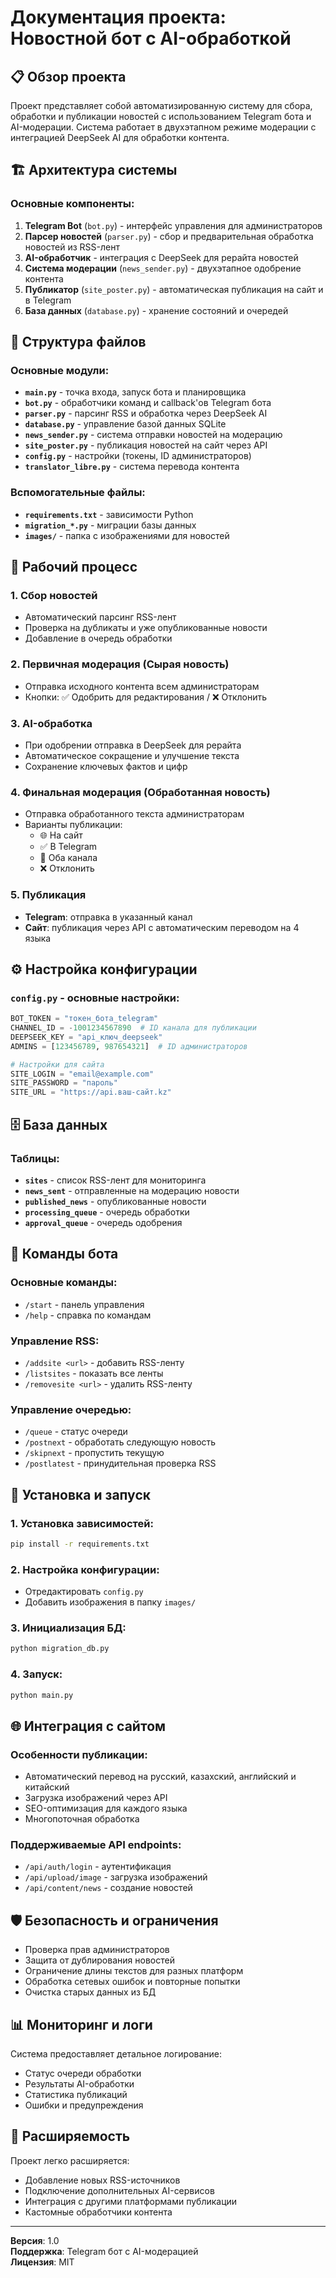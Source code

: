 # Документация проекта: Новостной бот с AI-обработкой

## 📋 Обзор проекта

Проект представляет собой автоматизированную систему для сбора, обработки и публикации новостей с использованием Telegram бота и AI-модерации. Система работает в двухэтапном режиме модерации с интеграцией DeepSeek AI для обработки контента.

## 🏗️ Архитектура системы

### Основные компоненты:

1. **Telegram Bot** (`bot.py`) - интерфейс управления для администраторов
2. **Парсер новостей** (`parser.py`) - сбор и предварительная обработка новостей из RSS-лент
3. **AI-обработчик** - интеграция с DeepSeek для рерайта новостей
4. **Система модерации** (`news_sender.py`) - двухэтапное одобрение контента
5. **Публикатор** (`site_poster.py`) - автоматическая публикация на сайт и в Telegram
6. **База данных** (`database.py`) - хранение состояний и очередей

## 📁 Структура файлов

### Основные модули:

- **`main.py`** - точка входа, запуск бота и планировщика
- **`bot.py`** - обработчики команд и callback'ов Telegram бота
- **`parser.py`** - парсинг RSS и обработка через DeepSeek AI
- **`database.py`** - управление базой данных SQLite
- **`news_sender.py`** - система отправки новостей на модерацию
- **`site_poster.py`** - публикация новостей на сайт через API
- **`config.py`** - настройки (токены, ID администраторов)
- **`translator_libre.py`** - система перевода контента

### Вспомогательные файлы:

- **`requirements.txt`** - зависимости Python
- **`migration_*.py`** - миграции базы данных
- **`images/`** - папка с изображениями для новостей

## 🔄 Рабочий процесс

### 1. Сбор новостей
- Автоматический парсинг RSS-лент
- Проверка на дубликаты и уже опубликованные новости
- Добавление в очередь обработки

### 2. Первичная модерация (Сырая новость)
- Отправка исходного контента всем администраторам
- Кнопки: ✅ Одобрить для редактирования / ❌ Отклонить

### 3. AI-обработка
- При одобрении отправка в DeepSeek для рерайта
- Автоматическое сокращение и улучшение текста
- Сохранение ключевых фактов и цифр

### 4. Финальная модерация (Обработанная новость)
- Отправка обработанного текста администраторам
- Варианты публикации:
  - 🌐 На сайт
  - ✅ В Telegram
  - 🚀 Оба канала
  - ❌ Отклонить

### 5. Публикация
- **Telegram**: отправка в указанный канал
- **Сайт**: публикация через API с автоматическим переводом на 4 языка

## ⚙️ Настройка конфигурации

### `config.py` - основные настройки:

```python
BOT_TOKEN = "токен_бота_telegram"
CHANNEL_ID = -1001234567890  # ID канала для публикации
DEEPSEEK_KEY = "api_ключ_deepseek"
ADMINS = [123456789, 987654321]  # ID администраторов

# Настройки для сайта
SITE_LOGIN = "email@example.com"
SITE_PASSWORD = "пароль"
SITE_URL = "https://api.ваш-сайт.kz"
```

## 🗄️ База данных

### Таблицы:

- **`sites`** - список RSS-лент для мониторинга
- **`news_sent`** - отправленные на модерацию новости
- **`published_news`** - опубликованные новости
- **`processing_queue`** - очередь обработки
- **`approval_queue`** - очередь одобрения

## 🤖 Команды бота

### Основные команды:
- `/start` - панель управления
- `/help` - справка по командам

### Управление RSS:
- `/addsite <url>` - добавить RSS-ленту
- `/listsites` - показать все ленты
- `/removesite <url>` - удалить RSS-ленту

### Управление очередью:
- `/queue` - статус очереди
- `/postnext` - обработать следующую новость
- `/skipnext` - пропустить текущую
- `/postlatest` - принудительная проверка RSS

## 🔧 Установка и запуск

### 1. Установка зависимостей:
```bash
pip install -r requirements.txt
```

### 2. Настройка конфигурации:
- Отредактировать `config.py`
- Добавить изображения в папку `images/`

### 3. Инициализация БД:
```bash
python migration_db.py
```

### 4. Запуск:
```bash
python main.py
```

## 🌐 Интеграция с сайтом

### Особенности публикации:
- Автоматический перевод на русский, казахский, английский и китайский
- Загрузка изображений через API
- SEO-оптимизация для каждого языка
- Многопоточная обработка

### Поддерживаемые API endpoints:
- `/api/auth/login` - аутентификация
- `/api/upload/image` - загрузка изображений
- `/api/content/news` - создание новостей

## 🛡️ Безопасность и ограничения

- Проверка прав администраторов
- Защита от дублирования новостей
- Ограничение длины текстов для разных платформ
- Обработка сетевых ошибок и повторные попытки
- Очистка старых данных из БД

## 📊 Мониторинг и логи

Система предоставляет детальное логирование:
- Статус очереди обработки
- Результаты AI-обработки
- Статистика публикаций
- Ошибки и предупреждения

## 🔄 Расширяемость

Проект легко расширяется:
- Добавление новых RSS-источников
- Подключение дополнительных AI-сервисов
- Интеграция с другими платформами публикации
- Кастомные обработчики контента

---

**Версия**: 1.0  
**Поддержка**: Telegram бот с AI-модерацией  
**Лицензия**: MIT
